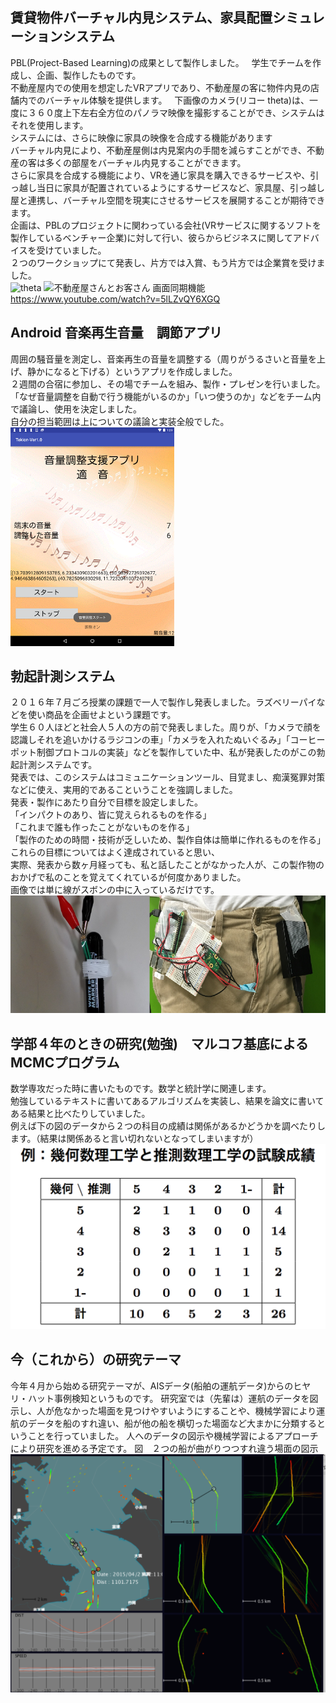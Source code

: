 ## 賃貸物件バーチャル内見システム、家具配置シミュレーションシステム
PBL(Project-Based Learning)の成果として製作しました。  
学生でチームを作成し、企画、製作したものです。  
不動産屋内での使用を想定したVRアプリであり、不動産屋の客に物件内見の店舗内でのバーチャル体験を提供します。  
下画像のカメラ(リコー theta)は、一度に３６０度上下左右全方位のパノラマ映像を撮影することができ、システムはそれを使用します。  
システムには、さらに映像に家具の映像を合成する機能があります  
バーチャル内見により、不動産屋側は内見案内の手間を減らすことができ、不動産の客は多くの部屋をバーチャル内見することができます。  
さらに家具を合成する機能により、VRを通じ家具を購入できるサービスや、引っ越し当日に家具が配置されているようにするサービスなど、家具屋、引っ越し屋と連携し、バーチャル空間を現実にさせるサービスを展開することが期待できます。  
企画は、PBLのプロジェクトに関わっている会社(VRサービスに関するソフトを製作しているベンチャー企業)に対して行い、彼らからビジネスに関してアドバイスを受けていました。    
２つのワークショップにて発表し、片方では入賞、もう片方では企業賞を受けました。  
![theta](https://github.com/lghpws/codecheck-7087/blob/images/%E5%9B%B34.png)
![不動産屋さんとお客さん](https://github.com/lghpws/codecheck-7087/blob/images/%E5%9B%B33.png)
画面同期機能
https://www.youtube.com/watch?v=5lLZvQY6XGQ
## Android 音楽再生音量　調節アプリ
周囲の騒音量を測定し、音楽再生の音量を調整する（周りがうるさいと音量を上げ、静かになると下げる）というアプリを作成しました。  
２週間の合宿に参加し、その場でチームを組み、製作・プレゼンを行いました。  
「なぜ音量調整を自動で行う機能がいるのか」「いつ使うのか」などをチーム内で議論し、使用を決定しました。  
自分の担当範囲は上についての議論と実装全般でした。  
![不動産屋さんとお客さん](https://github.com/lghpws/codecheck-7087/blob/images/imgviewf.asp.png)
## 勃起計測システム
２０１６年７月ごろ授業の課題で一人で製作し発表しました。ラズベリーパイなどを使い商品を企画せよという課題です。  
学生６０人ほどと社会人５人の方の前で発表しました。周りが、「カメラで顔を認識しそれを追いかけるラジコンの車」「カメラを入れたぬいぐるみ」「コーヒーポット制御プロトコルの実装」などを製作していた中、私が発表したのがこの勃起計測システムです。  
発表では、このシステムはコミュニケーションツール、目覚まし、痴漢冤罪対策などに使え、実用的であるこということを強調しました。  
発表・製作にあたり自分で目標を設定しました。  
「インパクトのあり、皆に覚えられるものを作る」  
「これまで誰も作ったことがないものを作る」  
「製作のための時間・技術が乏しいため、製作自体は簡単に作れるものを作る」  
これらの目標についてはよく達成されていると思い、  
実際、発表から数ヶ月経っても、私と話したことがなかった人が、この製作物のおかげで私のことを覚えてくれているが何度かありました。  
画像では単に線がスボンの中に入っているだけです。  
![計測システム](https://github.com/lghpws/codecheck-7087/blob/images/imgviewlllf.jpg)
## 学部４年のときの研究(勉強)　マルコフ基底によるMCMCプログラム
数学専攻だった時に書いたものです。数学と統計学に関連します。  
勉強しているテキストに書いてあるアルゴリズムを実装し、結果を論文に書いてある結果と比べたりしていました。  
例えば下の図のデータから２つの科目の成績は関係があるかどうかを調べたりします。（結果は関係あると言い切れないとなってしまいますが）
![成績のデータ](https://github.com/lghpws/codecheck-7087/blob/images/%E3%82%B9%E3%82%AF%E3%83%AA%E3%83%BC%E3%83%B3%E3%82%B7%E3%83%A7%E3%83%83%E3%83%88%202017-03-10%207.45.37.png)
## 今（これから）の研究テーマ
今年４月から始める研究テーマが、AISデータ(船舶の運航データ)からのヒヤリ・ハット事例検知というものです。
研究室では（先輩は）運航のデータを図示し、人が危なかった場面を見つけやすいようにすることや、機械学習により運航のデータを船のすれ違い、船が他の船を横切った場面など大まかに分類するということを行っていました。
人へのデータの図示や機械学習によるアプローチにより研究を進める予定です。
図　２つの船が曲がりつつすれ違う場面の図示
![shipvis](https://github.com/lghpws/codecheck-7087/blob/images/%E3%82%B9%E3%82%AF%E3%83%AA%E3%83%BC%E3%83%B3%E3%82%B7%E3%83%A7%E3%83%83%E3%83%88%202017-03-10%200.29.36.png)
